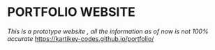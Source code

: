 # **PORTFOLIO WEBSITE**
*This is a prototype website , all the information as of now is not 100% accurate*
https://kartikey-codes.github.io/portfolio/
